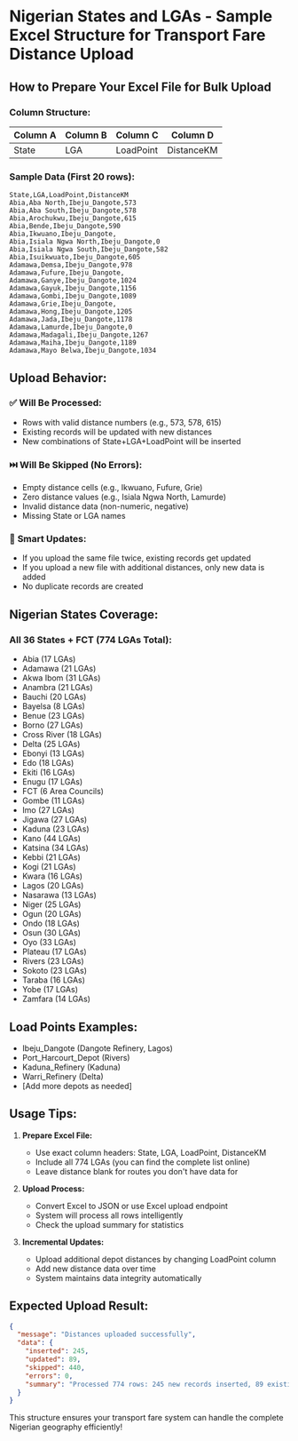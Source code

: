 # Nigerian States and LGAs - Sample Excel Structure for Transport Fare Distance Upload

## How to Prepare Your Excel File for Bulk Upload

### Column Structure:
| Column A | Column B | Column C | Column D |
|----------|----------|----------|----------|
| State | LGA | LoadPoint | DistanceKM |

### Sample Data (First 20 rows):
```
State,LGA,LoadPoint,DistanceKM
Abia,Aba North,Ibeju_Dangote,573
Abia,Aba South,Ibeju_Dangote,578
Abia,Arochukwu,Ibeju_Dangote,615
Abia,Bende,Ibeju_Dangote,590
Abia,Ikwuano,Ibeju_Dangote,
Abia,Isiala Ngwa North,Ibeju_Dangote,0
Abia,Isiala Ngwa South,Ibeju_Dangote,582
Abia,Isuikwuato,Ibeju_Dangote,605
Adamawa,Demsa,Ibeju_Dangote,978
Adamawa,Fufure,Ibeju_Dangote,
Adamawa,Ganye,Ibeju_Dangote,1024
Adamawa,Gayuk,Ibeju_Dangote,1156
Adamawa,Gombi,Ibeju_Dangote,1089
Adamawa,Grie,Ibeju_Dangote,
Adamawa,Hong,Ibeju_Dangote,1205
Adamawa,Jada,Ibeju_Dangote,1178
Adamawa,Lamurde,Ibeju_Dangote,0
Adamawa,Madagali,Ibeju_Dangote,1267
Adamawa,Maiha,Ibeju_Dangote,1189
Adamawa,Mayo Belwa,Ibeju_Dangote,1034
```

## Upload Behavior:

### ✅ **Will Be Processed:**
- Rows with valid distance numbers (e.g., 573, 578, 615)
- Existing records will be updated with new distances
- New combinations of State+LGA+LoadPoint will be inserted

### ⏭️ **Will Be Skipped (No Errors):**
- Empty distance cells (e.g., Ikwuano, Fufure, Grie)
- Zero distance values (e.g., Isiala Ngwa North, Lamurde)  
- Invalid distance data (non-numeric, negative)
- Missing State or LGA names

### 🔄 **Smart Updates:**
- If you upload the same file twice, existing records get updated
- If you upload a new file with additional distances, only new data is added
- No duplicate records are created

## Nigerian States Coverage:

### All 36 States + FCT (774 LGAs Total):
- Abia (17 LGAs)
- Adamawa (21 LGAs)  
- Akwa Ibom (31 LGAs)
- Anambra (21 LGAs)
- Bauchi (20 LGAs)
- Bayelsa (8 LGAs)
- Benue (23 LGAs)
- Borno (27 LGAs)
- Cross River (18 LGAs)
- Delta (25 LGAs)
- Ebonyi (13 LGAs)
- Edo (18 LGAs)
- Ekiti (16 LGAs)
- Enugu (17 LGAs)
- FCT (6 Area Councils)
- Gombe (11 LGAs)
- Imo (27 LGAs)
- Jigawa (27 LGAs)
- Kaduna (23 LGAs)
- Kano (44 LGAs)
- Katsina (34 LGAs)
- Kebbi (21 LGAs)
- Kogi (21 LGAs)
- Kwara (16 LGAs)
- Lagos (20 LGAs)
- Nasarawa (13 LGAs)
- Niger (25 LGAs)
- Ogun (20 LGAs)
- Ondo (18 LGAs)
- Osun (30 LGAs)
- Oyo (33 LGAs)
- Plateau (17 LGAs)
- Rivers (23 LGAs)
- Sokoto (23 LGAs)
- Taraba (16 LGAs)
- Yobe (17 LGAs)
- Zamfara (14 LGAs)

## Load Points Examples:
- Ibeju_Dangote (Dangote Refinery, Lagos)
- Port_Harcourt_Depot (Rivers)
- Kaduna_Refinery (Kaduna)
- Warri_Refinery (Delta)
- [Add more depots as needed]

## Usage Tips:

1. **Prepare Excel File:**
   - Use exact column headers: State, LGA, LoadPoint, DistanceKM
   - Include all 774 LGAs (you can find the complete list online)
   - Leave distance blank for routes you don't have data for

2. **Upload Process:**
   - Convert Excel to JSON or use Excel upload endpoint
   - System will process all rows intelligently
   - Check the upload summary for statistics

3. **Incremental Updates:**
   - Upload additional depot distances by changing LoadPoint column
   - Add new distance data over time
   - System maintains data integrity automatically

## Expected Upload Result:
```json
{
  "message": "Distances uploaded successfully",
  "data": {
    "inserted": 245,
    "updated": 89, 
    "skipped": 440,
    "errors": 0,
    "summary": "Processed 774 rows: 245 new records inserted, 89 existing records updated, 440 rows skipped (missing/invalid data), 0 errors"
  }
}
```

This structure ensures your transport fare system can handle the complete Nigerian geography efficiently!

